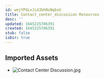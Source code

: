 ```yaml
---
id: wejYPGLxJidJbhNsNqbxU
title: Contact_center_discussion Resources
desc: ''
updated: 1645225706391
created: 1645225706391
stub: false
isDir: true
---
```

## Imported Assets
- ![Contact Center Discussion.jpg](/assets/contact-center-discussion.jpg)
